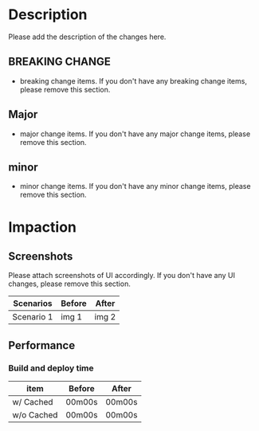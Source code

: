 # Description

Please add the description of the changes here.

## BREAKING CHANGE

- breaking change items. If you don't have any breaking change items, please remove this section.

## Major

- major change items. If you don't have any major change items, please remove this section.

## minor

- minor change items. If you don't have any minor change items, please remove this section.

# Impaction

## Screenshots

Please attach screenshots of UI accordingly. If you don't have any UI changes, please remove this section.

| Scenarios  | Before | After |
| ---------- | ------ | ----- |
| Scenario 1 | img 1  | img 2 |

## Performance

### Build and deploy time

| item       | Before | After  |
| ---------- | ------ | ------ |
| w/ Cached  | 00m00s | 00m00s |
| w/o Cached | 00m00s | 00m00s |
